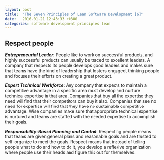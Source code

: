 ```yaml
---
layout: post
title:  "The Seven Principles of Lean Software Development [6]"
date:   2016-01-21 12:43:33 +0300
categories: software development principles lean
---
```


## Respect people

**_Entrepreneurial Leader_**:  People like to work on successful products, and highly successful products can usually be traced to excellent leaders. A company that respects its people develops good leaders and makes sure that teams have the kind of leadership that fosters engaged, thinking people and focuses their efforts on creating a great product.

**_Expert Technical Workforce_**: Any company that expects to maintain a competitive advantage in a specific area must develop and nurture technical expertise in that area. Companies that buy all the expertise they need will find that their competitors can buy it also. Companies that see no need for expertise will find that they have no sustainable competitive advantage. Wise companies make sure that appropriate technical expertise is nurtured and teams are staffed with the needed expertise to accomplish their goals.

**_Responsability-Based Planning and Control_**:  Respecting people means that teams are given general plans and reasonable goals and are trusted to self-organize to meet the goals. Respect means that instead of telling people what to do and how to do it, you develop a reflexive organization where people use their heads and figure this out for themselves.
